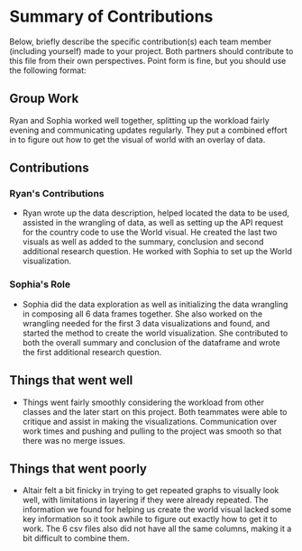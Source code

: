 # Summary of Contributions

Below, briefly describe the specific contribution(s) each team member (including yourself) made to your project. 
Both partners should contribute to this file from their own perspectives.
Point form is fine, but you should use the following format:

## Group Work

Ryan and Sophia worked well together, splitting up the workload fairly evening and communicating updates regularly.  They put a combined effort in to figure out how to get the visual of world with an overlay of data.

## Contributions

### Ryan's Contributions

- Ryan wrote up the data description, helped located the data to be used, assisted in the wrangling of data, as well as setting up the API request for the country code to use the World visual.  He created the last two visuals as well as added to the summary, conclusion and second additional research question. He worked with Sophia to set up the World visualization.  

### Sophia's Role

- Sophia did the data exploration as well as initializing the data wrangling in composing all 6 data frames together.  She also worked on the wrangling needed for the first 3 data visualizations and found, and started the method to create the world visualization.  She contributed to both the overall summary and conclusion of the dataframe and wrote the first additional research question.

## Things that went well

- Things went fairly smoothly considering the workload from other classes and the later start on this project.  Both teammates were able to critique and assist in making the visualizations. Communication over work times and pushing and pulling to the project was smooth so that there was no merge issues.

## Things that went poorly

- Altair felt a bit finicky in trying to get repeated graphs to visually look well, with limitations in layering if they were already repeated.  The information we found for helping us create the world visual lacked some key information so it took awhile to figure out exactly how to get it to work. The 6 csv files also did not have all the same columns, making it a bit difficult to combine them.
